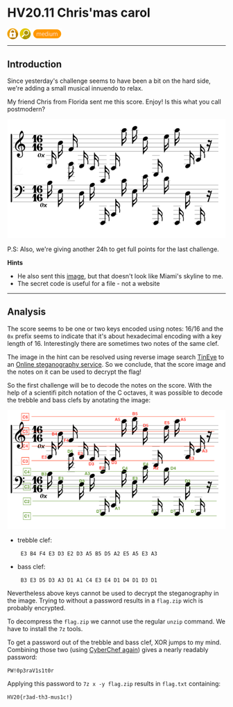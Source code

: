 # HV20.11 Chris'mas carol

<img src="../_resources/03_crypto.png" style="height:1.8em;vertical-align:middle;">
<img src="../_resources/05_forensic.png" style="height:1.8em;vertical-align:middle;">
<img src="../_resources/medium.png" style="height:1.8em;vertical-align:middle;">  

---

## Introduction

Since yesterday's challenge seems to have been a bit on the hard side, we're adding a small musical innuendo to relax.

My friend Chris from Florida sent me this score. Enjoy! Is this what you call postmodern?

![score.png](score.png)

P.S: Also, we're giving another 24h to get full points for the last challenge.


**Hints**

- He also sent this [image](skyline.png), but that doesn't look like Miami's skyline to me.
- The secret code is useful for a file - not a website

---

## Analysis

The score seems to be one or two keys encoded using notes: 16/16 and the `0x` prefix seems to indicate that it's about hexadecimal encoding with a key length of 16. Interestingly there are sometimes two notes of the same clef.

The image in the hint can be resolved using reverse image search [TinEye](tineye.com) to an [Online steganography service](https://www.mobilefish.com/services/steganography/steganography.php). So we conclude, that the score image and the notes on it can be used to decrypt the flag!

So the first challenge will be to decode the notes on the score.
With the help of a scientifi pitch notation of the C octaves, it was possible to decode the trebble and bass clefs by anotating the image:

![score_anotated.png](score_anotated.png)

 - trebble clef: 
 
        E3 B4 F4 E3 D3 E2 D3 A5 B5 D5 A2 E5 A5 E3 A3

 - bass clef: 
 
        B3 E3 D5 D3 A3 D1 A1 C4 E3 E4 D1 D4 D1 D3 D1

Nevertheless above keys cannot be used to decrypt the steganography in the image. Trying to without a password results in a `flag.zip` wich is probably encrypted.

To decompress the `flag.zip` we cannot use the regular `unzip` command. We have to install the `7z` tools.


To get a password out of the trebble and bass clef, XOR jumps to my mind. Combining those two (using [CyberChef again](https://gchq.github.io/CyberChef/)) gives a nearly readably password:

    PW!0p3raV1s1t0r

Applying this password to `7z x -y flag.zip` results in `flag.txt` containing:

    HV20{r3ad-th3-mus1c!}

